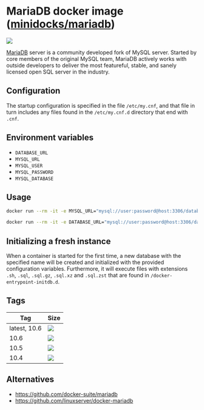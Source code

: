 MariaDB docker image ([minidocks/mariadb](https://hub.docker.com/r/minidocks/mariadb))
======================================================================================

![](https://upload.wikimedia.org/wikipedia/commons/c/c9/MariaDB_Logo.png)

[MariaDB](https://mariadb.org/) server is a community developed fork of MySQL
server. Started by core members of the original MySQL team, MariaDB actively
works with outside developers to deliver the most featureful, stable, and sanely
licensed open SQL server in the industry.

Configuration
-------------

The startup configuration is specified in the file `/etc/my.cnf`, and that file
in turn includes any files found in the `/etc/my.cnf.d` directory that end with
`.cnf`.

Environment variables
---------------------

-   `DATABASE_URL`
-   `MYSQL_URL`
-   `MYSQL_USER`
-   `MYSQL_PASSWORD`
-   `MYSQL_DATABASE`

Usage
-----

```bash
docker run --rm -it -e MYSQL_URL="mysql://user:password@host:3306/database_name" minidocks/mariadb
```

```bash
docker run --rm -it -e DATABASE_URL="mysql://user:password@host:3306/database_name" minidocks/mariadb
```

Initializing a fresh instance
-----------------------------

When a container is started for the first time, a new database with the
specified name will be created and initialized with the provided configuration
variables. Furthermore, it will execute files with extensions `.sh`, `.sql`,
`.sql.gz`, `.sql.xz` and `.sql.zst` that are found in
`/docker-entrypoint-initdb.d`.

Tags
----

| Tag          | Size                                                                                                            |
|--------------|-----------------------------------------------------------------------------------------------------------------|
| latest, 10.6 | ![](https://img.shields.io/docker/image-size/minidocks/mariadb/latest?style=flat-square&logo=docker&label=size) |
| 10.6         | ![](https://img.shields.io/docker/image-size/minidocks/mariadb/10.6?style=flat-square&logo=docker&label=size)   |
| 10.5         | ![](https://img.shields.io/docker/image-size/minidocks/mariadb/10.5?style=flat-square&logo=docker&label=size)   |
| 10.4         | ![](https://img.shields.io/docker/image-size/minidocks/mariadb/10.4?style=flat-square&logo=docker&label=size)   |

Alternatives
------------

-   https://github.com/docker-suite/mariadb
-   https://github.com/linuxserver/docker-mariadb
